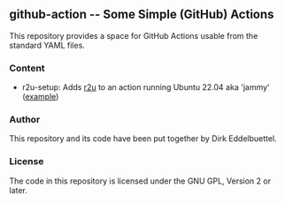 
## github-action -- Some Simple (GitHub) Actions 

This repository provides a space for GitHub Actions usable from the standard YAML files.

### Content

- r2u-setup: Adds [r2u](https://eddelbuettel.github.io/r2u) to an action running Ubuntu 22.04 aka 'jammy' ([example](https://github.com/eddelbuettel/spotifytop50us/blob/master/.github/workflows/update.yaml))

### Author

This repository and its code have been put together by Dirk Eddelbuettel.

### License

The code in this repository is licensed under the GNU GPL, Version 2 or later.
